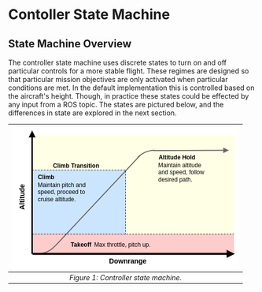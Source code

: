 # Contoller State Machine

## State Machine Overview

The controller state machine uses discrete states to turn on and off particular controls for a more stable flight.
These regimes are designed so that particular mission objectives are only activated when particular conditions are met.
In the default implementation this is controlled based on the aircraft's height.
Though, in practice these states could be effected by any input from a ROS topic.
The states are pictured below, and the differences in state are explored in the next section.

| ![Diagram of Controller State Machine](../../assets/Controller_state_machine.png "Controller State Machine") |
|:--:|
|*Figure 1: Controller state machine.*|
